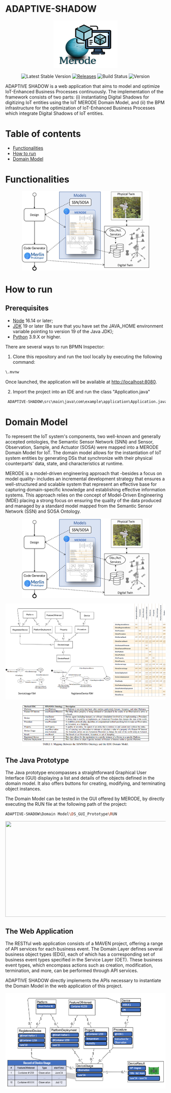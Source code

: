 # ADAPTIVE-SHADOW

<p align="center">
<img src="frontend/readme/logo.png" width="200px" height="150px"/>
</p>

<p align="center">
  <img src="https://img.shields.io/npm/v/@hilla/frontend.svg" alt="Latest Stable Version">
  <a href="https://github.com/vaadin/hilla/releases"><img src="https://img.shields.io/maven-metadata/v?metadataUrl=https%3A%2F%2Frepo1.maven.org%2Fmaven2%2Fdev%2Fhilla%2Fhilla%2Fmaven-metadata.xml" alt="Releases"></a>  
  <img src="https://img.shields.io/badge/build-passing-brightgreen" alt="Build Status">
  <img src="https://img.shields.io/badge/version-1.0-green" alt="Version">
</p>

ADAPTIVE SHADOW is a web application that aims to model and optimize IoT-Enhanced Business Processes continuously. 
The implementation of the framework consists of two parts: (i) instantiating Digital Shadows for digitizing IoT entities using the IoT MERODE Domain Model, and (ii) the BPM infrastructure for the optimization of IoT-Enhanced Business Processes which integrate Digital Shadows of IoT entities. 

# Table of contents
<!--ts-->
   * [Functionalities](#functionalities)
   * [How to run](#how-to-run)
   * [Domain Model](#domain-model)
<!--te-->

# Functionalities


<p align="center">
<img src="frontend/readme/approach.png" width="400px" height="250px"/>
</p>


# How to run

## Prerequisites

- [Node](https://nodejs.org/en) 16.14 or later;
- [JDK](https://www.oracle.com/java/technologies/javase/jdk19-archive-downloads.html) 19 or later (Be sure that you have set the JAVA_HOME environment variable pointing to version 19 of the Java JDK);
- [Python](https://www.python.org/downloads/) 3.9.X or higher.

There are several ways to run BPMN Inspector:

1. Clone this repository and run the tool locally by executing the following command:

```bash
\.mvnw
```
Once launched, the application will be available at [http://localhost:8080](http://localhost:8080).

2. Import the project into an IDE and run the class "Application.java"

```bash
 ADAPTIVE-SHADOW\src\main\java\com\example\application\Application.java
```

# Domain Model

To represent the IoT system's components, two well-known and generally accepted ontologies, the Semantic Sensor Network (SNN) and Sensor, Observation, Sample, and Actuator (SOSA) were mapped into a MERODE Domain Model for IoT. 
The domain model allows for the instantiation of IoT system entities by generating DSs that synchronize with their physical counterparts' data, state, and characteristics at runtime. 

MERODE is a model-driven engineering approach that -besides a focus on model quality- includes an incremental development strategy that ensures a well-structured and scalable system that represent an effective base for capturing domain-specific knowledge and establishing effective information systems. This approach relies on the concept of Model-Driven Engineering (MDE) placing a strong focus on ensuring the quality of the data produced and managed by a standard model mapped from the Semantic Sensor Network (SSN) and SOSA Ontology.

<p align="center">
<img src="frontend/readme/approach.png" width="400px" height="250px"/>
</p>

<p align="center">
<img src="frontend/readme/model.png" width="600px" height="300px"/>
</p>

<p align="center">
<img src="frontend/readme/tableSpec.png" width="400px" height="130px"/>
</p>

## The Java Prototype

The Java prototype encompasses a straightforward Graphical User Interface (GUI) displaying a list and details of the objects defined in the domain model. It also offers buttons for creating, modifying, and terminating object instances.

The Domain Model can be tested in the GUI offered by MERODE, by directly executing the RUN file at the following path of the project:

```bash
ADAPTIVE-SHADOW\Domain Model\DS_GUI_Prototype\RUN 
```

<p align="center">
<img src="frontend/readme/merodeGUI.png" width="600px" height="300px"/>
</p>

## The Web Application

The RESTful web application consists of a MAVEN project, offering a range of API services for each business event. The Domain Layer defines several business object types (EDG), each of which has a corresponding set of business event types specified in the Service Layer (OET). These business event types, which encompass actions such as creation, modification, termination, and more, can be performed through API services.

ADAPTIVE SHADOW directly implements the APIs necessary to instantiate the Domain Model in the web application of this project.

<p align="center">
<img src="frontend/readme/Simulation.png" width="600px" height="300px"/>
</p>



